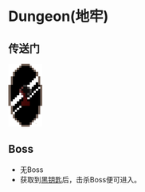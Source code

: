 # Dungeon(地牢)

## 传送门

![](assetes/locations/Locked_Mirror.png)

## Boss

- 无Boss
- 获取到[黑钥匙](?file=007-物品/008-黑钥匙 "黑钥匙")后，击杀Boss便可进入。